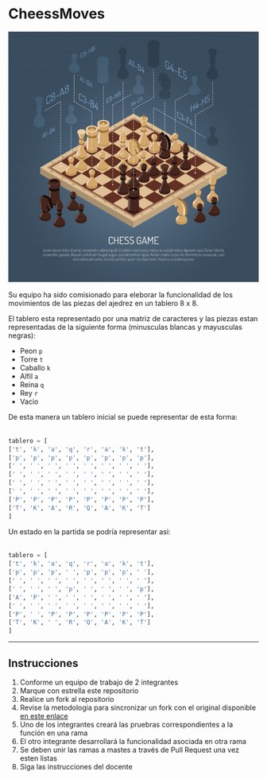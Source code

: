 # CheessMoves
<center><img src="img/composicion-juegos-mesa_1284-18306.jpg"></center>

Su equipo ha sido comisionado para eleborar la funcionalidad de los movimientos de las
piezas del ajedrez en un tablero 8 x 8.

El tablero esta representado por una matriz de caracteres y las piezas estan representadas
de la siguiente forma (minusculas blancas y mayusculas negras):

- Peon `p`
- Torre `t`
- Caballo `k`
- Alfil `a`
- Reina `q`
- Rey `r`
- Vacio ` `

De esta manera un tablero inicial se puede representar de esta forma:

```python

tablero = [
['t', 'k', 'a', 'q', 'r', 'a', 'k', 't'],
['p', 'p', 'p', 'p', 'p', 'p', 'p', 'p'],
[' ', ' ', ' ', ' ', ' ', ' ', ' ', ' '],
[' ', ' ', ' ', ' ', ' ', ' ', ' ', ' '],
[' ', ' ', ' ', ' ', ' ', ' ', ' ', ' '],
[' ', ' ', ' ', ' ', ' ', ' ', ' ', ' '],
['P', 'P', 'P', 'P', 'P', 'P', 'P', 'P'],
['T', 'K', 'A', 'R', 'Q', 'A', 'K', 'T']
]

```

Un estado en la partida se podría representar asi:

```python

tablero = [
['t', 'k', 'a', 'q', 'r', 'a', 'k', 't'],
['p', 'p', 'p', ' ', 'p', 'p', 'p', ' '],
[' ', ' ', ' ', ' ', ' ', ' ', ' ', ' '],
[' ', ' ', ' ', 'p', ' ', ' ', ' ', 'p'],
['A', 'P', ' ', ' ', ' ', ' ', ' ', ' '],
[' ', ' ', ' ', ' ', ' ', ' ', ' ', ' '],
['P', ' ', 'P', 'P', 'P', 'P', 'P', 'P'],
['T', 'K', ' ', 'R', 'Q', 'A', 'K', 'T']
]

```



------
## Instrucciones

1. Conforme un equipo de trabajo de 2 integrantes
1. Marque con estrella este repositorio
1. Realice un fork al repositorio
1. Revise la metodologia para sincronizar un fork con el original disponible 
<a href="https://help.github.com/en/articles/merging-an-upstream-repository-into-your-fork">en este enlace</a>
1. Uno de los integrantes creará las pruebras correspondientes a la función en una rama
1. El otro integrante desarrollará la funcionalidad asociada en otra rama
1. Se deben unir las ramas a mastes a través de Pull Request una vez esten listas
1. Siga las instrucciones del docente 
